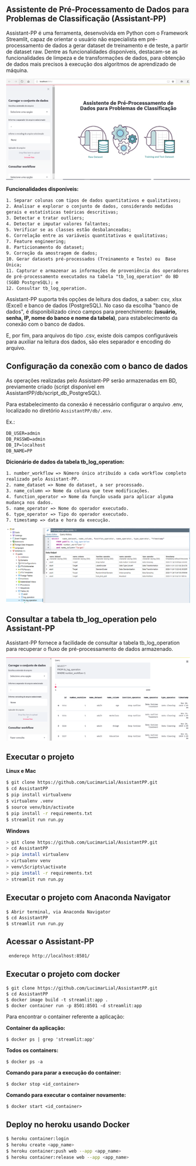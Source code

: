 ## Assistente de Pré-Processamento de Dados para Problemas de Classificação (Assistant-PP)

Assistant-PP é uma ferramenta, desenvolvida em Python com o Framework Streamlit,  capaz de orientar o usuário não especialista em pré-processamento de dados a gerar dataset de treinamento e de teste, a partir de dataset raw. Dentre as funcionalidades disponíveis, destacam-se as funcionalidades de limpeza e de transformações de dados, para obtenção de dados mais precisos à execução dos algoritmos de aprendizado de máquina.

![](imgs/img-assistente.png)

**Funcionalidades disponíveis:**

```
1. Separar colunas com tipos de dados quantitativos e qualitativos;
2. Analisar e explorar o conjunto de dados, considerando medidas gerais e estatísticas teóricas descritivas;
3. Detectar e tratar outliers;
4. Detectar e imputar valores faltantes;
5. Verificar se as classes estão desbalanceadas;
6. Correlação entre as variáveis quantitativas e qualitativas;
7. Feature engineering;
8. Particionamento do dataset;
9. Correção da amostragem de dados;
10. Gerar datasets pré-processados (Treinamento e Teste) ou  Base Única;
11. Capturar e armazenar as informações de proveniência dos operadores de pré-processamento executados na tabela "tb_log_operation" do BD (SGBD PostgreSQL); e
12. Consultar tb_log_operation.
```

Assistant-PP suporta três opções de leitura dos dados, a saber: csv, xlsx (Excel) e banco de dados (PostgreSQL). No caso da escolha "banco de dados", é disponibilizado cinco campos para preenchimento: **(usuário, senha, IP, nome do banco e nome da tabela)**, para  estabelecimento da conexão com o banco de dados.

E, por fim, para arquivos do tipo .csv, existe dois campos configuráveis para auxiliar na leitura dos dados, são eles separador e encoding do arquivo.

## Configuração da conexão com o banco de dados

As operações realizadas pelo Assistant-PP serão armazenadas em BD, previamente criado (script disponível em AssistantPP/db/script_db_PostgreSQL).

Para estabelecimento da conexão é necessário configurar o arquivo .env,  localizado no diretório ```AssistantPP/db/.env```.

Ex.:
```
DB_USER=admin
DB_PASSWD=admin
DB_IP=localhost
DB_NAME=PP
```

**Dicionário de dados da tabela tb_log_operation:**

```
1. number_workflow => Número único atribuído a cada workflow completo realizado pelo Assistant-PP.
2. name_dataset => Nome do dataset, a ser processado.
3. name_column => Nome da coluna que teve modificações.
4. function_operator => Nome da função usada para aplicar alguma mudança nos dados.
5. name_operator => Nome do operador executado.
6. type_operator => Tipo do operador executado.
7. timestamp => data e hora da execução.
```

![](imgs/img-schema.png)



## Consultar a tabela tb_log_operation pelo Assistant-PP

Assistant-PP fornece a facilidade de consultar a tabela tb_log_operation para recuperar o fluxo de pré-processamento de dados armazenado. 

![](imgs/img-query-log.png)

## Executar o projeto

**Linux e Mac**

```bash
$ git clone https://github.com/LucimarLial/AssistantPP.git
$ cd AssistantPP
$ pip install virtualvenv
$ virtualenv .venv
$ source venv/bin/activate
$ pip install -r requirements.txt
$ streamlit run run.py
```

**Windows**

```bash
> git clone https://github.com/LucimarLial/AssistantPP.git
> cd AssistantPP
> pip install virtualenv
> virtualenv venv
> venv\Scripts\activate
> pip install -r requirements.txt
> streamlit run run.py
```

## Executar o projeto com Anaconda Navigator

```
$ Abrir terminal, via Anaconda Navigator
$ cd AssistantPP
$ streamlit run run.py
```
## Acessar o Assistant-PP

``` endereço http://localhost:8501/```

## Executar o projeto com docker

```
$ git clone https://github.com/LucimarLial/AssistantPP.git
$ cd AssistantPP
$ docker image build -t streamlit:app .
$ docker container run -p 8501:8501 -d streamlit:app
```

Para encontrar o container referente a aplicação:

**Container da aplicação:**
```
$ docker ps | grep 'streamlit:app'
```

**Todos os containers:**
```
$ docker ps -a
```

**Comando para parar a execução do container:**
```
$ docker stop <id_container>
```

**Comando para executar o container novamente:**
```
$ docker start <id_container>
```
## Deploy no heroku  usando Docker

```bash
$ heroku container:login
$ heroku create <app_name>
$ heroku container:push web --app <app_name>
$ heroku container:release web --app <app_name>
```





